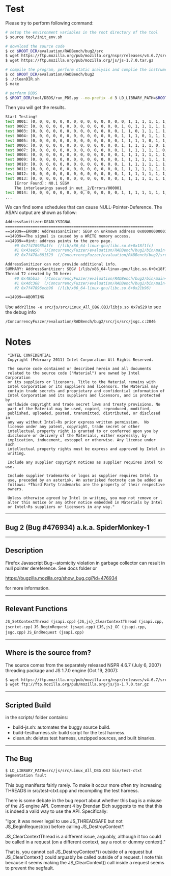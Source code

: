 # Test

Please try to perform following command:

```sh
# setup the environment variables in the root directory of the tool
$ source tool/init_env.sh

# download the source code
$ cd $ROOT_DIR/evaluation/RADBench/bug2/src
$ wget https://ftp.mozilla.org/pub/mozilla.org/nspr/releases/v4.6.7/src/nspr-4.6.7.tar.gz
$ wget https://ftp.mozilla.org/pub/mozilla.org/js/js-1.7.0.tar.gz

# compile the program, perform static analysis and complie the instrumented program with ASAN
$ cd $ROOT_DIR/evaluation/RADBench/bug2
$ ./cleanDIR.sh
$ make

# perform DBDS
$ $ROOT_DIR/tool/DBDS/run_PDS.py --no-prefix -d 3 LD_LIBRARY_PATH=$ROOT_DIR/evaluation/RADBench/bug2/src/js/src/Linux_All_DBG.OBJ:$ROOT_DIR/evaluation/RADBench/bug2/src/nspr-4.6.7/target/dist/lib/ LOOP_UNWINDED_NUM=1 $ROOT_DIR/evaluation/RADBench/bug2/bin/main
```

Then you will get the results.

```sh
Start Testing!
test 0001: [0, 0, 0, 0, 0, 0, 0, 0, 0, 0, 0, 0, 0, 0, 1, 1, 1, 1, 1, 1, 1, 1, 1, 1, 1, 1, 1, 1, 1, 1]
test 0002: [0, 0, 0, 0, 0, 0, 0, 0, 0, 0, 0, 0, 0, 1, 0, 1, 1, 1, 1, 1, 1, 1, 1, 1, 1, 1, 1, 1, 1, 1]
test 0003: [0, 0, 0, 0, 0, 0, 0, 0, 0, 0, 0, 0, 0, 1, 1, 0, 1, 1, 1, 1, 1, 1, 1, 1, 1, 1, 1, 1, 1, 1]
test 0004: [0, 0, 0, 0, 0, 0, 0, 0, 0, 0, 0, 0, 0, 1, 1, 1, 0, 1, 1, 1, 1, 1, 1, 1, 1, 1, 1, 1, 1, 1]
test 0005: [0, 0, 0, 0, 0, 0, 0, 0, 0, 0, 0, 0, 0, 1, 1, 1, 1, 0, 1, 1, 1, 1, 1, 1, 1, 1, 1, 1, 1, 1]
test 0006: [0, 0, 0, 0, 0, 0, 0, 0, 0, 0, 0, 0, 0, 1, 1, 1, 1, 1, 0, 1, 1, 1, 1, 1, 1, 1, 1, 1, 1, 1]
test 0007: [0, 0, 0, 0, 0, 0, 0, 0, 0, 0, 0, 0, 0, 1, 1, 1, 1, 1, 1, 0, 1, 1, 1, 1, 1, 1, 1, 1, 1, 1]
test 0008: [0, 0, 0, 0, 0, 0, 0, 0, 0, 0, 0, 0, 0, 1, 1, 1, 1, 1, 1, 1, 0, 1, 1, 1, 1, 1, 1, 1, 1, 1]
test 0009: [0, 0, 0, 0, 0, 0, 0, 0, 0, 0, 0, 0, 0, 1, 1, 1, 1, 1, 1, 1, 1, 0, 1, 1, 1, 1, 1, 1, 1, 1]
test 0010: [0, 0, 0, 0, 0, 0, 0, 0, 0, 0, 0, 0, 0, 1, 1, 1, 1, 1, 1, 1, 1, 1, 0, 1, 1, 1, 1, 1, 1, 1]
test 0011: [0, 0, 0, 0, 0, 0, 0, 0, 0, 0, 0, 0, 0, 1, 1, 1, 1, 1, 1, 1, 1, 1, 1, 0, 1, 1, 1, 1, 1, 1]
test 0012: [0, 0, 0, 0, 0, 0, 0, 0, 0, 0, 0, 0, 0, 1, 1, 1, 1, 1, 1, 1, 1, 1, 1, 1, 0, 1, 1, 1, 1, 1]
test 0013: [0, 0, 0, 0, 0, 0, 0, 0, 0, 0, 0, 0, 0, 1, 1, 1, 1, 1, 1, 1, 1, 1, 1, 1, 1, 0, 1, 1, 1, 1]
	[Error Found]: NO.1 SEGV
	The interleavings saved in out__2/Errors/000001 
test 0014: [0, 0, 0, 0, 0, 0, 0, 0, 0, 0, 0, 0, 0, 1, 1, 1, 1, 1, 1, 1, 1, 1, 1, 1, 1, 1, 0, 1, 1, 1]
...
```

We can find some schedules that can cause NULL-Pointer-Deference. The ASAN output are shown as follow:

```sh
AddressSanitizer:DEADLYSIGNAL
=================================================================
==14939==ERROR: AddressSanitizer: SEGV on unknown address 0x000000000018 (pc 0x7f478985a1fc bp 0x7f4785f23c40 sp 0x7f4785f233f8 T2)
==14939==The signal is caused by a WRITE memory access.
==14939==Hint: address points to the zero page.
    #0 0x7f478985a1fc  (/lib/x86_64-linux-gnu/libc.so.6+0x18f1fc)
    #1 0x43ee50  (/ConcurrencyFuzzer/evaluation/RADBench/bug2/bin/main+0x43ee50)
    #2 0x7f478a881529  (/ConcurrencyFuzzer/evaluation/RADBench/bug2/src/js/src/Linux_All_DBG.OBJ/libjs.so+0x7a529)

AddressSanitizer can not provide additional info.
SUMMARY: AddressSanitizer: SEGV (/lib/x86_64-linux-gnu/libc.so.6+0x18f1fc) 
Thread T2 created by T0 here:
    #0 0x48bbaa  (/ConcurrencyFuzzer/evaluation/RADBench/bug2/bin/main+0x48bbaa)
    #1 0x4dc368  (/ConcurrencyFuzzer/evaluation/RADBench/bug2/bin/main+0x4dc368)
    #2 0x7f47896ecb96  (/lib/x86_64-linux-gnu/libc.so.6+0x21b96)

==14939==ABORTING
```

Use `addr2line -e src/js/src/Linux_All_DBG.OBJ/libjs.so 0x7a529` to see the debug info
```
/ConcurrencyFuzzer/evaluation/RADBench/bug2/src/js/src/jsgc.c:2846
```

# Notes

```
 "INTEL CONFIDENTIAL
 Copyright (February 2011) Intel Corporation All Rights Reserved.
 
 The source code contained or described herein and all documents
 related to the source code ("Material") are owned by Intel Corporation
 or its suppliers or licensors. Title to the Material remains with
 Intel Corporation or its suppliers and licensors. The Material may
 contain trade secrets and proprietary and confidential information of
 Intel Corporation and its suppliers and licensors, and is protected by
 worldwide copyright and trade secret laws and treaty provisions. No
 part of the Material may be used, copied, reproduced, modified,
 published, uploaded, posted, transmitted, distributed, or disclosed in
 any way without Intel~Rs prior express written permission.  No
 license under any patent, copyright, trade secret or other
 intellectual property right is granted to or conferred upon you by
 disclosure or delivery of the Materials, either expressly, by
 implication, inducement, estoppel or otherwise. Any license under such
 intellectual property rights must be express and approved by Intel in
 writing.
 
 Include any supplier copyright notices as supplier requires Intel to use.
 
 Include supplier trademarks or logos as supplier requires Intel to
 use, preceded by an asterisk. An asterisked footnote can be added as
 follows: *Third Party trademarks are the property of their respective
 owners.
 
 Unless otherwise agreed by Intel in writing, you may not remove or
 alter this notice or any other notice embedded in Materials by Intel
 or Intel~Rs suppliers or licensors in any way."
```

------------------------------
Bug 2 (Bug #476934)
a.k.a. SpiderMonkey-1
------------------------------

------------------------------
Description
------------------------------

Firefox Javascript Bug--atomicity violation in garbage collector can result in
null pointer dereference. See docs folder or

https://bugzilla.mozilla.org/show_bug.cgi?id=476934

for more information.

------------------------------
Relevant Functions
------------------------------


`JS_SetContextThread (jsapi.cpp)`
`{JS,js}_ClearContextThread (jsapi.cpp, jscntxt.cpp)`
`JS_BeginRequest (jsapi.cpp)`
`{JS,js}_GC (jsapi.cpp, jsgc.cpp)`
`JS_EndRequest (jsapi.cpp)`

------------------------------
Where is the source from?
------------------------------

The source comes from the separately released NSPR 4.6.7 (July 6, 2007)
threading package and JS 1.7.0 engine (Oct 19, 2007):

```sh
$ wget https://ftp.mozilla.org/pub/mozilla.org/nspr/releases/v4.6.7/src/nspr-4.6.7.tar.gz
$ wget ftp://ftp.mozilla.org/pub/mozilla.org/js/js-1.7.0.tar.gz
```
------------------------------
Scripted Build
------------------------------

in the scripts/ folder contains:

- build-js.sh: automates the buggy source build.
- build-testharness.sh: build script for the test harness.
- clean.sh: deletes test harness, unzipped sources, and built binaries.

------------------------------
The Bug
------------------------------
```sh
$ LD_LIBRARY_PATH=src/js/src/Linux_All_DBG.OBJ bin/test-ctxt
Segmentation fault
```

This bug manifests fairly rarely.  To make it occur more often try increasing
THREADS in src/test-ctxt.cpp and recompiling the test
harness.

There is some debate in the bug report about whether this bug is a misuse of
the JS engine API.  Comment 4 by Brendan Eich suggests to me that this is
indeed a valid way to use the API. Specifically:

"Igor, it was never legal to use JS_THREADSAFE but not JS_BeginRequest(cx)
before calling JS_DestroyContext*.

JS_ClearContextThread is a different issue, arguably, although it too could be
called in a request (on a different context, say a root or dummy context)."

That is, you cannot call JS_DestroyContext*() outside of a request but
JS_ClearContext() could arguably be called outside of a request.  I note this
because it seems making the JS_ClearContext() call inside a request seems to
prevent the segfault.




